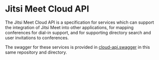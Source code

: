 # Jitsi Meet Cloud API

The Jitsi Meet Cloud API is a specification for services which can support the integration of Jitsi Meet into other applications, for mapping conferences for dial-in support, and for supporting directory search and user invitations to conferences.

The swagger for these services is provided in [cloud-api.swagger](cloud-api.swagger) in this same repository and directory.
